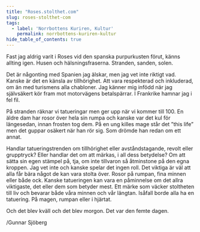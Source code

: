 ```yaml
---
title: "Roses.stolthet.com"
slug: roses-stolthet-com
tags:
  - label: 'Norrbottens Kuriren, Kultur'
    permalink: norrbottens-kuriren-kultur
hide_table_of_contents: true
---
```

Fast jag aldrig varit i Roses vid den spanska purpurkusten förut, känns allting igen. Husen och hälsningsfraserna. Stranden, sanden, solen.

<!--truncate-->

Det är någonting med Spanien jag älskar, men jag vet inte riktigt vad. Kanske är det en känsla av tillhörighet. Att vara respekterad och inkluderad, om än med turismens alla chabloner. Jag känner mig infödd när jag självsäkert kör fram mot motorvägens betalspärrar. I Frankrike hamnar jag i fel fil.

På stranden räknar vi tatueringar men ger upp när vi kommer till 100\. En äldre dam har rosor över hela sin rumpa och kanske var det kul för längesedan, innan frosten tog dem. På en ung killes mage står det ”this life” men det guppar osäkert när han rör sig. Som drömde han redan om ett annat.

Handlar tatueringstrenden om tillhörighet eller avståndstagande, revolt eller grupptryck? Eller handlar det om att märkas, i all dess betydelse? Om att sätta sin egen stämpel på, tja, om inte tillvaron så åtminstone på den egna kroppen. Jag vet inte och kanske spelar det ingen roll. Det viktiga är väl att alla får bära något de kan vara stolta över. Rosor på rumpan, fina minnen eller både ock. Kanske tatueringen kan vara en påminnelse om det allra viktigaste, det eller dem som betyder mest. Ett märke som väcker stoltheten till liv och bevarar både våra minnen och vår längtan. Isåfall borde alla ha en tatuering. På magen, rumpan eller i hjärtat. 

Och det blev kväll och det blev morgon. Det var den femte dagen.

/Gunnar Sjöberg
